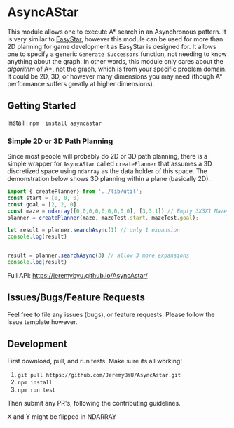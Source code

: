 # AsyncAStar

This module allows one to execute A* search in an Asynchronous pattern. It is very similar to [EasyStar](https://easystarjs.com/), however this module can be used for more than 2D planning for game development as EasyStar is designed for. It allows one to specify a generic `Generate Successors` function, not needing to know anything about the graph. In other words, this module only cares about the *algorithm* of A*, not the graph, which is from your specific problem domain. It could be 2D, 3D, or however many dimensions you may need (though A* performance suffers greatly at higher dimensions).


## Getting Started

Install : `npm  install asyncastar`

### Simple 2D or 3D Path Planning
Since most people will probably do 2D or 3D path planning, there is a simple wrapper for `AsyncAStar` called
`createPlanner` that assumes a 3D discretized space using `ndarray` as the data holder of this space. The demonstration below shows 3D planning within a plane (basically 2D).

```js
import { createPlanner} from '../lib/util';
const start = [0, 0, 0]
const goal = [2, 2, 0]
const maze = ndarray([0,0,0,0,0,0,0,0,0], [3,3,1]) // Empty 3X3X1 Maze
planner = createPlanner(maze, mazeTest.start, mazeTest.goal);

let result = planner.searchAsync(1) // only 1 expansion
console.log(result)


result = planner.searchAsync(3) // allow 3 more expansions
console.log(result)


```

Full API: https://jeremybyu.github.io/AsyncAstar/


## Issues/Bugs/Feature Requests

Feel free to file any issues (bugs), or feature requests.  Please follow the Issue template however.

## Development

First download, pull, and run tests.  Make sure its all working!

1. `git pull https://github.com/JeremyBYU/AsyncAstar.git`
2. `npm install`
3. `npm run test`

Then submit any PR's, following the contributing guidelines.



X and Y might be flipped in NDARRAY






<!-- ### Options

Initialize it- 
User Defined
* Node Class
  * equality
  * Hashing function
  * x, y z

* Successor Function as well as edge cost
  * returns list of nodes as well as cost (travel cost + heat map)

* Stop Node

* Start Node

* Num Expansions

Library
* NodeCost Class
  * Encapsulates Node Class
  * Has g, f, closed, frontier

* Member Attributes
  * NodeSet (dict, or Map)
  * Frontier (Open List) Priority Queue
* Member Functions
  * addNode()
  * Initialize Routine
    * Add start PriorityQueue
    * Set the hashing function
  * GenerateSuccesors
    * Call the user one
    * Remove those in the closed list
  * ExpandRoutine
    * CurrentNode = Pop frontier (chceck empty)
    * Goal Check
    * Add Closed Bit to node (curNode.closed = true)
    * Generate successor and costs arrays
    * Skip those in closed list
    * Calclate a temporary path cost 
  * 

 Percolate up (FastPriorityQueue) is sift down (heap)

```
updateItem = (array, item, cmp=defaultCmp) ->
  pos = array.indexOf(item)
  return if pos is -1
  _siftdown(array, 0, pos, cmp)
  _siftup(array, pos, cmp)
``` -->